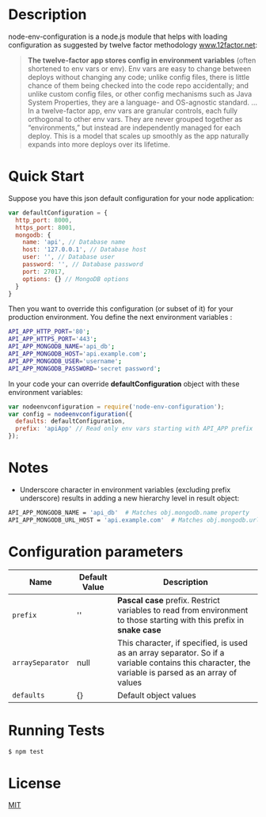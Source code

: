 Description
===========
node-env-configuration is a node.js module that helps with loading configuration as suggested by twelve factor methodology www.12factor.net:

> **The twelve-factor app stores config in environment variables** (often shortened to env vars or env). Env vars are easy to change between deploys without changing any code; unlike config files, there is little chance of them being checked into the code repo accidentally; and unlike custom config files, or other config mechanisms such as Java System Properties, they are a language- and OS-agnostic standard.
…
In a twelve-factor app, env vars are granular controls, each fully orthogonal to other env vars. They are never grouped together as “environments,” but instead are independently managed for each deploy. This is a model that scales up smoothly as the app naturally expands into more deploys over its lifetime.

# Quick Start
Suppose you have this json default configuration for your node application:

```javascript
var defaultConfiguration = {
  http_port: 8000,
  https_port: 8001,
  mongodb: {
    name: 'api', // Database name
    host: '127.0.0.1', // Database host
    user: '', // Database user
    password: '', // Database password
    port: 27017,
    options: {} // MongoDB options
  }
}
```

Then you want to override this configuration (or subset of it) for your production environment. You define the next environment variables :

```bash
API_APP_HTTP_PORT='80';
API_APP_HTTPS_PORT='443';
API_APP_MONGODB_NAME='api_db';
API_APP_MONGODB_HOST='api.example.com';
API_APP_MONGODB_USER='username';
API_APP_MONGODB_PASSWORD='secret password';
```

In your code your can override **defaultConfiguration** object with these environment variables:

```javascript
var nodeenvconfiguration = require('node-env-configuration');
var config = nodeenvconfiguration({
  defaults: defaultConfiguration,
  prefix: 'apiApp' // Read only env vars starting with API_APP prefix
});
```

# Notes

* Underscore character in environment variables (excluding prefix underscore) results in adding a new hierarchy level in result object:

```bash
API_APP_MONGODB_NAME = 'api_db'  # Matches obj.mongodb.name property
API_APP_MONGODB_URL_HOST = 'api.example.com'  # Matches obj.mongodb.url.host propery
```

# Configuration parameters
Name  | Default Value | Description
------|---------------|-------------
`prefix` | '' | **Pascal case** prefix. Restrict variables to read from environment to those starting with this prefix in **snake case**
`arraySeparator` | null | This character, if specified, is used as an array separator. So if a variable contains this character, the variable is parsed as an array of values
`defaults` | {} | Default object values

# Running Tests

```bash
$ npm test
```

# License
[MIT](https://github.com/whynotsoluciones/node-env-configuration/blob/master/LICENSE "MIT")

